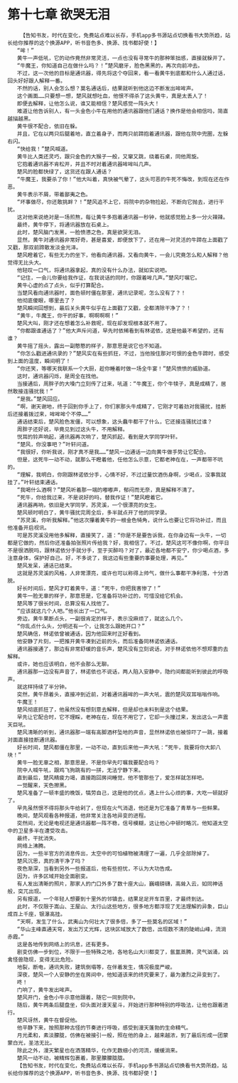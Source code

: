 # 第十七章 欲哭无泪
        【告知书友，时代在变化，免费站点难以长存，手机app多书源站点切换看书大势所趋，站长给你推荐的这个换源APP，听书音色多、换源、找书都好使！】
       “哞！”
       黄牛一声低吼，它的动作竟然非常灵活，一点也没有寻常牛的那种笨拙感，直接就躲开了。
       “牛魔王，你知道自己在做什么吗？！”楚风磨牙，脸色黑黑的，再次向前冲去。
       不过，这一次他的目标是通讯器，得先将这个夺回来，看一看黄牛到底都和什么人通过话，回头好好跟人解释一番。
       不然的话，别人会怎么想？莫名通话后，结果就听到他这边不断发出哞哞声。
       这个画面……只要想一想，楚风就想吐血，他恨不得杀了这头黄牛，真是太丢人了！
       即便去解释，让他怎么说，谁又能相信？楚风感觉一阵头大！
       难道让他告诉别人，有一头金色小牛在用他的通讯器跟他们通话？换作是他会相信吗，简直越描越黑。
       黄牛很不配合，依旧在躲。
       并且，它在以两只后腿着地，直立着身子，而两只前蹄抱着通讯器，跟他在院中兜圈，左躲右闪。
       “快给我！”楚风喊道。
       黄牛比人类还灵巧，跟只金色的大猴子一般，又窜又跳，绕着石桌，同他周旋。
       它抱着通讯器不肯松开，并且不时对着通讯器哞哞叫几声。
       楚风的脸都快绿了，这货还在跟人通话？
       “牛魔王，我要杀了你！”他大叫着，真快被气晕了，这头可恶的牛死不悔改，到现在还在作恶。
       黄牛表示不屑，带着鄙夷之色。
       “坏事做尽，你还敢挑衅？！”楚风追不上它，将院中的杂物捡起，不断向它抛去，进行干扰。
       这对他来说绝对是一场煎熬，每让黄牛多抱着通讯器一秒钟，他就感觉脸上多一分火辣辣。
       最终，黄牛停下，将通讯器放在石桌上。
       此时，楚风脑门发黑，一脸愤懑之色，真是欲哭无泪。
       显然，黄牛对通讯器非常好奇，甚是喜爱，即便放下了，还在用一对灵活的牛蹄在上面戳了又戳，那双前蹄散发淡金光泽。
       楚风瞪着它，有些无力的坐下，他看向通讯器，又看向黄牛，一会儿究竟怎么和人解释？他觉得无比头大。
       他轻叹一口气，将通讯器拿起，真的没有什么办法，就如实说吧。
       “记住，一会儿你要给我作证，在我说话的同时，你跟着哞几声。”楚风叮嘱它。
       黄牛心虚的点了点头，似乎打算配合。
       当楚风看向通讯器时，面色顿时僵在那里，通讯记录呢，怎么没有了？！
       他彻底傻眼，哪里去了？
       楚风瞬间回想到，最后关头黄牛似乎在上面戳了又戳，全都清除干净了？！
       “黄牛，牛魔王，你干的好事，啊啊啊啊！”
       楚风大叫，刚才还在想着怎么补救呢，现在却发现根本就不用了。
       “你都跟谁通话了？”他大声斥问道，早先时依稀看到有林诺依，这是他最不希望的，还有谁？
       黄牛摇了摇头，露出一副憨憨的样子，那意思是说它也不知道。
       “你怎么戳进通讯录的？”楚风实在有些抓狂，不过，当他按住那对可恨的金色牛蹄时，感受到上面的温度，瞬间明了！
       “你还笑，等哪天我联系一个大厨，趁你睡着时做一场全牛宴！”楚风愤愤的威胁道。
       这时，通讯器闪烁，是周全在找他。
       当接通后，周胖子的大嗓门立刻传了过来，吼道：“牛魔王，你个牛犊子，真是成精了，居然敢接连骚扰我！”
       “是我。”楚风回应。
       “啊，谢天谢地，终于回到你手上了，你们家那头牛成精了，它刚才可着劲对我骚扰，挂断后还接着拨过来，哞哞哞个不停……”
       通话结束后，楚风脸色发僵，可以想象，这头蠢牛都干了什么，它还接连骚扰过谁？
       周胖子还好说，毕竟见到过这头牛，不用解释。
       悦耳的铃声响起，通讯器再次响了，楚风抓起，看到是大学同学叶轩。
       “楚风，你没事吧？”叶轩问道。
       “我很好，你听我说，刚才真不是我……”楚风一边通话一边向黄牛做手势让它配合。
       但是，这死牛一动不动，就那么干瞪着他，任他怎么示意，它都老神在在，一声都带不吭的。
       “理解，我明白，你刚跟林诺依分手，心情不好，不过过量饮酒伤身啊，少喝点，没事我就挂了。”叶轩结束通话。
       “我喝什么酒啊？”楚风听着那一端的嘟嘟声，郁闷而无奈，真是解释不清了。
       “死牛，你给我过来，不是说好的吗，替我作证！”楚风瞪着它。
       通讯器再响，依旧是大学同学，苏灵溪，一个很漂亮的女生。
       楚风顿时明白了，黄牛骚扰完周全后，多半就点开了他的同学录。
       “苏灵溪，你听我解释。”他这次攥着黄牛的一根金色犄角，说什么也要让它将功补过，而且他准备开启视讯。
       可是苏灵溪没用他多解释，直接笑了，道：“你是不是要告诉我，在你身边有一头牛，一切都是它做的，然后你还准备拍张照片传给我？好，我相信了。不过，楚风这可不像你啊，你平日不是很洒脱吗，跟林诺依分手就分手，至于买醉吗？对了，最近各地都不安宁，你少喝点酒，多注意身体，保护好自己。好，不多说了，我这边有些重要的事要处理，再见。”
       楚风发呆，通话已结束。
       这就是苏灵溪的风格，人非常漂亮，或许也可以称得上帅气，做什么事都干净利落，十分洒脱。
       好长时间后，楚风才盯着黄牛，道：“死牛，你把我害惨了！”
       黄牛一脸无辜的样子，那意思是，它准备将功补过的，可惜没给它机会。
       楚风等了很长时间，总算没有人找他了。
       “应该就这几个人吧。”他长出了一口气。
       旁边，黄牛果断点头，一副很肯定的样子，表示没麻烦了，就这么几个。
       “你乱点什么头，分明还有一个，让我怎么跟她开口？”
       楚风确信，林诺依曾被通话，因为他回来时正好看到。
       他安静了片刻，一把推开黄牛凑到近前的头，而后准备同林诺依通话。
       通讯器接通了，那边有非常舒缓的音乐声，楚风没有立刻说话，对于林诺依他不想郑重的去解释。
       或许，她也应该明白，他不会那么无聊。
       通讯器那一边没有声音了，林诺依也不说话，两人陷入安静中，隐约间都能听到彼此的呼吸声。
       就这样持续了半分钟。
       突然，黄牛昂着头，直接冲到近前，对着通讯器哞的一声大吼，震的楚风双耳嗡嗡作响。
       牛魔王！
       楚风彻底抓狂了，他虽然没有想刻意去解释，但是却也未料到是这个结果。
       早先让它配合时，它不理睬，老神在在，现在不用它了，它却一头撞过来，发出这么一声震天巨吼。
       楚风清晰的听到，通讯器那一端有高脚酒杯坠地的声音，显然林诺依也被惊吓了一跳，接着对面直接挂断通讯器。
       好长时间，楚风都僵在那里，一动不动，直到后来他一声大吼：“死牛，我要将你大卸八块！”
       黄牛一脸无辜之相，那意思是，不是你早先叮嘱我要配合吗？
       院中人喊牛吼，跟鸡飞狗跳有的一拼，无法宁静下来。
       直到最后，楚风精疲力竭，直接跑回房间睡觉，他不管那些了，爱怎样就怎样吧。
       一觉醒来，天色擦黑。
       楚风准备了一顿丰盛的晚饭，犒劳自己，这是他的优点，遇上什么心烦的事，大吃一顿就好了。
       早先虽然恨不得将那头牛给剁了，但现在火气消退，他还是为它准备了青草与一些鲜果。
       晚间，楚风观看各种报道，他非常关注各地异变的进程。
       突然间，无论是电视还是通讯器都一阵不稳，信号模糊，这让他心中顿时略沉，他知道太空中的卫星多半在遭受攻击。
       最终，干扰消失。
       网络上沸腾。
       因为，一些半官方的消息传出，太空中的可怕植物被清理了一遍，几乎全部除掉了。
       楚风沉思，真的清干净了吗？
       夜色渐深，当看到另外一些报道后，他有些担忧，不认为大功告成。
       因为，许多区域开始全面剧变。
       有人发出清晰的照片，那家人的门口外多了数十座大山，巍峨磅礴，高耸入云，如同神话般，突兀出现。
       另有报道，一个年轻人想要到十里外的邻镇去，结果足足开车百里，才最终到达。
       此时，不仅限于嵩山、王屋山、太行山这些地方，很多地方都浮现了无法理解的异象，巨山成百上千座，银瀑高挂。
       “天啊，发生了什么，武夷山为何壮大了很多倍，多了一些莫名的区域！”
       “华山主峰直通天穹，发出万丈光辉，这块区域放大了数倍，出现数不清的陡峭山峰，流淌赤霞。”
       这是各地传到网络上的讯息，还有更多。
       剧变仿佛一步到位，不限于一些特殊之地，各地名山大川都变了，氤氲蒸腾，灵气汹涌，凶禽怪兽隐现，变得无比危险。
       地裂，断电，通讯失败，建筑倒塌等，在伴着发生，情况极度严峻。
       深夜，楚风一个人安静的坐在房间中，他知道该来的终究要来了，最为激烈之异变到了。
       咚！
       门响了，黄牛发出哞声。
       楚风开门，金色小牛示意他跟着，随它一同到院中。
       随后，黄牛两条后腿盘坐，仰头面对漫天星斗，开始进行那种特别的呼吸法，让他也跟着进行。
       楚风讶然，黄牛在督促他。
       他平静下来，按照那种古怪的节奏进行呼吸，感受到漫天蓬勃的生命精气。
       月光柔和，素淡朦胧，仿佛在被接引一般，照在他的身上，越来越浓，到了最后形成一团蒙蒙白光，圣洁无比。
       除此之外，漫天繁星也在洒落精华，化作无数细小的河流，缓缓淌来。
       楚风一动不动，被精辉包裹着，那里朦朦胧胧。
       【告知书友，时代在变化，免费站点难以长存，手机app多书源站点切换看书大势所趋，站长给你推荐的这个换源APP，听书音色多、换源、找书都好使！】